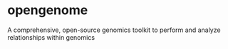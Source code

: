 # opengenome
A comprehensive, open-source genomics toolkit to perform and analyze relationships within genomics

